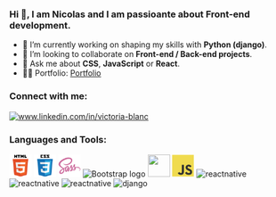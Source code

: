 ### Hi 👋, I am Nicolas and I am passioante about Front-end development.

- 🔭 I’m currently working on shaping my skills with **Python (django)**.
- 👯 I’m looking to collaborate on **Front-end / Back-end projects**.
- 💬 Ask me about **CSS**, **JavaScript** or **React**.
- 🐱‍💻 Portfolio: <a href="https://portfolionextjs-jade.vercel.app/" target="_blank">Portfolio</a>

<h3 align="left">Connect with me:</h3>
<p align="left">
<a href="https://www.linkedin.com/in/nicocabello/" target="blank"><img align="center" src="https://raw.githubusercontent.com/rahuldkjain/github-profile-readme-generator/master/src/images/icons/Social/linked-in-alt.svg" alt="www.linkedin.com/in/victoria-blanc" height="30" width="40" /></a>
</p>



<h3 align="left">Languages and Tools:</h3>
<p align="left"> 
<img src="https://raw.githubusercontent.com/devicons/devicon/master/icons/html5/html5-original-wordmark.svg" alt="html5" width="40" height="40"/> 
<img src="https://raw.githubusercontent.com/devicons/devicon/master/icons/css3/css3-original-wordmark.svg" alt="css3" width="40" height="40"/>   
<img src="https://raw.githubusercontent.com/devicons/devicon/master/icons/sass/sass-original.svg" alt="sass" width="40" height="40"/>                     <img src="https://v5.getbootstrap.com/docs/5.0/assets/brand/bootstrap-logo-shadow.png" alt="Bootstrap logo" width="40" height="40">                       <img src="https://cdn.jsdelivr.net/gh/devicons/devicon/icons/tailwindcss/tailwindcss-plain.svg" width="40" height="40" />                                 <img src="https://raw.githubusercontent.com/devicons/devicon/master/icons/javascript/javascript-original.svg" alt="javascript" width="40" height="40"/>
<img src="https://reactnative.dev/img/header_logo.svg" alt="reactnative" width="40" height="40"/>
<img src="https://cdn.jsdelivr.net/gh/devicons/devicon/icons/git/git-original-wordmark.svg" alt="reactnative" width="40" height="40"/>
<img src="https://cdn.jsdelivr.net/gh/devicons/devicon/icons/github/github-original-wordmark.svg" alt="reactnative" width="40" height="40"/>   
<img src="https://cdn.jsdelivr.net/gh/devicons/devicon/icons/django/django-plain.svg" alt="django" width="40" height="40" />
</p>  



          
    
   
